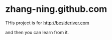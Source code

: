 zhang-ning.github.com
=====================
THis project is for http://besideriver.com

and then you can learn from it.
